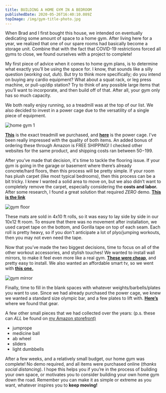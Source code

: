 ```yaml
---
title: BUILDING A HOME GYM IN A BEDROOM
publishedDate: 2020-05-26T16:40:10.089Z
topImage: /img/gym-title-photo.jpg
---
```

When Brad and I first bought this house, we intended on eventually dedicating some amount of space to a home gym. After living here for a year, we realized that one of our spare rooms had basically become a storage unit. Combine that with the fact that COVID-19 restrictions forced all gyms to close, we found ourselves with a project to complete!



My first piece of advice when it comes to home gym plans, is to determine what exactly you’ll be using the space for. I know, that sounds like a silly question (*working out, duh*). But try to think more specifically; do you intend on buying any cardio equipment? What about a squat rack, or leg press machine, or pull-up/dip station? Try to think of any possible large items that you’ll want to incorporate, and then build off of that. After all, your gym only has so much capacity.



We both really enjoy running, so a treadmill was at the top of our list. We also decided to invest in a power cage due to the versatility of a single piece of equipment. 

![home gym 1](/img/gym-.jpg "lifestyle-home gym 1")

**[This](https://www.amazon.com/dp/B07JRHWDP9?ref=fioa_ctp_dp_sh_ss_dk&tag=aiponsite-20&link=ic7)** is the exact treadmill we purchased, and **[here](https://www.amazon.com/dp/B07FBDVJN5?ref=fioa_ctp_dp_sh_ss_dk&tag=aiponsite-20&link=ic7)** is the power cage. I've been really impressed with the quality of both items. An added bonus of ordering these through Amazon is FREE SHIPPING! I checked other websites for the same product, and shipping costs ran between $50-$199.



After you’ve made that decision, it's time to tackle the flooring issue. If your gym is going in the garage or basement where there’s already concrete/hard floors, then this process will be pretty simple. If your room has plush carpet (like most typical bedrooms), then this process can be a bit tricky. I knew I wanted a solid area to move on, but we also didn’t want to completely remove the carpet, especially considering the **costs and labor.** After some research, I found a great solution that required *ZERO* demo. **[This is the link](https://www.ebay.com/itm/FlooringInc-Rubber-Mats-Quality-Home-Gym-Flooring-Equipment-Mats-4ft-x10ft/290624400742?ssPageName=STRK%3AMEBIDX%3AIT&var=591489711400&_trksid=p2057872.m2749.l2649)**

![gym floor](/img/gym-flooring.jpg "lifestyle-gym floor")

These mats are sold in 4x10 ft rolls, so it was easy to lay side by side in our 10x12 ft room. To ensure that there was no movement after installation, we used carpet tape on the bottom, and Gorilla tape on top of each seam. Each roll is pretty heavy, so if you don't anticipate a lot of plyo/jumping workouts, then you may not even need the tape.



Now that you’ve made the two biggest decisions, time to focus on all of the other workout accessories, and stylish touches! We wanted to install wall mirrors, to make it feel even more like a real gym. **[These were cheap](https://www.homedepot.com/p/Glacier-Bay-36-in-W-x-60-in-L-Polished-Edge-Bath-Mirror-81178/205513132)**, and pretty easy to install. We also wanted an affordable smart tv, so we went with **[this one.](https://www.amazon.com/dp/B07JK98NNQ/)**



![gym mirror](/img/gym-mirror.jpg "lifestyle-gym mirror")

Finally, time to fill in the blank spaces with whatever weights/barbells/plates you want to use. Since we had already purchased the power cage, we knew we wanted a standard size olympic bar, and a few plates to lift with. **[Here’s](http://extremetrainingequipment.com)** where we found that gear.

A few other small pieces that we had collected over the years: (p.s. these can *ALL* be found on [my Amazon storefront)](https://www.amazon.com/shop/move.with.madeline?ref=cm_sw_em_r_inf_own_move.with.madeline_dp_MhzwxQA80tIye)

* jumprope
* medicine ball
* ab wheel
* sliders
* light dumbbells

After a few weeks, and a relatively small budget, our home gym was complete! No demo required, and all items were purchased online (*thanks social distancing*). I hope this helps you if you’re in the process of building your own space, or motivates you to consider building your own home gym down the road. Remember you can make it as simple or extreme as you want, whatever inspires you to **keep moving!**